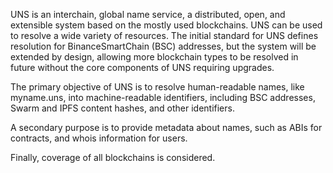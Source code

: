 UNS is an interchain, global name service, a distributed, open, and extensible system based on the mostly used blockchains.
UNS can be used to resolve a wide variety of resources. The initial standard for UNS defines resolution for BinanceSmartChain (BSC) addresses, 
but the system will be extended by design, allowing more blockchain types to be resolved in future without the core components of UNS requiring upgrades. 

The primary objective of UNS is to resolve human-readable names, like myname.uns, into machine-readable identifiers, 
including BSC addresses, Swarm and IPFS content hashes, and other identifiers. 

A secondary purpose is to provide metadata about names, such as ABIs for contracts, and whois information for users. 

Finally, coverage of all blockchains is considered.
